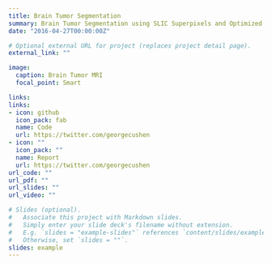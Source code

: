 ```yaml
---
title: Brain Tumor Segmentation
summary: Brain Tumor Segmentation using SLIC Superpixels and Optimized Thresholding Algorithm for diagnosis of brain tumors. 
date: "2016-04-27T00:00:00Z"

# Optional external URL for project (replaces project detail page).
external_link: ""

image:
  caption: Brain Tumor MRI
  focal_point: Smart

links:
links:
- icon: github
  icon_pack: fab
  name: Code
  url: https://twitter.com/georgecushen
- icon: ""
  icon_pack: ""
  name: Report
  url: https://twitter.com/georgecushen
url_code: ""
url_pdf: ""
url_slides: ""
url_video: ""

# Slides (optional).
#   Associate this project with Markdown slides.
#   Simply enter your slide deck's filename without extension.
#   E.g. `slides = "example-slides"` references `content/slides/example-slides.md`.
#   Otherwise, set `slides = ""`.
slides: example
---
```

